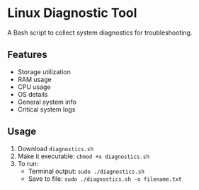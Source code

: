# Linux Diagnostic Tool

A Bash script to collect system diagnostics for troubleshooting.

## Features
- Storage utilization
- RAM usage
- CPU usage
- OS details
- General system info
- Critical system logs

## Usage
1. Download `diagnostics.sh`
2. Make it executable: `chmod +x diagnostics.sh`
3. To run:
   - Terminal output: `sudo ./diagnostics.sh`
   - Save to file: `sudo ./diagnostics.sh -o filename.txt`
